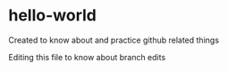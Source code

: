 # hello-world
Created to know about and practice github related things

Editing this file to know about branch edits
